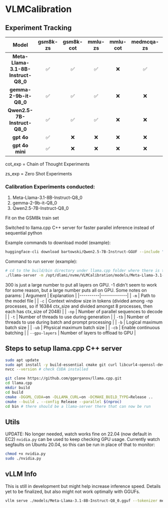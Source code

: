 # VLMCalibration

## Experiment Tracking

| **Model**                     | **gsm8k-zs** | **gsm8k-cot** | **mmlu-zs** | **mmlu-cot** | **medmcqa-zs** | **medmcqa-cot** | **simpleqa-zs** | **simpleqa-cot** |
|:----------------------------------:|:---------:|:-------------:|:--------:|:------------:|:-------------:|:---------------:|:-------------:|:---------------:|
| **Meta-Llama-3.1-8B-Instruct-Q8_0**|     ✅    |       ✅      |     ✅   |      ❌      |       ✅      |        ❌       |       ❌      |        ❌       |
| **gemma-2-9b-it-Q8_0**             |     ✅    |       ✅      |     ✅   |      ❌      |       ❌      |        ❌       |       ❌      |        ❌       |
| **Qwen2.5-7B-Instruct-Q8_0**       |     ✅    |       ✅      |     ✅   |      ❌      |       ❌      |        ❌       |       ❌      |        ❌       |
| **gpt 4o**                         |     ✅    |       ❌      |     ❌   |      ❌      |       ❌      |        ❌       |       ❌      |        ❌       |
| **gpt 4o mini**                    |     ✅    |       ❌      |     ❌   |      ❌      |       ❌      |        ❌       |       ❌      |        ❌       |


cot_exp = Chain of Thought Experiments

zs_exp = Zero Shot Experiments

### Calibration Experiments conducted:

1. Meta-Llama-3.1-8B-Instruct-Q8_0
2. gemma-2-9b-it-Q8_0
3. Qwen2.5-7B-Instruct-Q8_0

Fit on the GSM8k train set

Switched to llama.cpp C++ server for faster parallel inference instead of sequential python

Example commands to download model (example):
```bash
huggingface-cli download bartowski/Qwen2.5-7B-Instruct-GGUF --include "Qwen2.5-7B-Instruct-Q8_0.gguf" --local-dir ./models
```

Command to run server (example):
```bash
# cd to the build/bin directory under llama.cpp folder where there is the llama-server binary, see setup below
./llama-server -m /opt/dlami/nvme/VLMCalibration/models/Meta-Llama-3.1-8B-Instruct-Q8_0.gguf -c 16384 -np 8 -t 8 -tb 8 -b 4096 -ub 2048 -cb --gpu-layers 300
```

300 is just a large number to put all layers on GPU. -1 didn't seem to work for some reason, but a large number puts all on GPU. Some notes on params:
| Argument | Explanation |
|----------|-------------|
| `-m` | Path to the model file |
| `-c` | Context window size in tokens (divided among -np processes, so if 16384 ctx_size and divided amongst 8 processes, then each has ctx_size of 2048) |
| `-np` | Number of parallel sequences to decode |
| `-t` | Number of threads to use during generation |
| `-tb` | Number of threads to use during batch and prompt processing |
| `-b` | Logical maximum batch size |
| `-ub` | Physical maximum batch size |
| `-cb` | Enable continuous batching |
| `--gpu-layers` | Number of layers to offload to GPU |


## Steps to setup llama.cpp C++ server
```bash
sudo apt update
sudo apt install -y build-essential cmake git curl libcurl4-openssl-dev
nvcc --version # check CUDA installed
```

```bash
git clone https://github.com/ggerganov/llama.cpp.git
cd llama.cpp
mkdir build
cd build
cmake -DGGML_CUDA=on -DLLAMA_CURL=on -DCMAKE_BUILD_TYPE=Release ..
cmake --build . --config Release --parallel $(nproc)
cd bin # there should be a llama-server there that can now be run
```

## Utils
UPDATE: No longer needed, watch works fine on 22.04 (now default in EC2)
`nvidia.py` can be used to keep checking GPU usage. Currently watch segfaults on Ubuntu 20.04, so this can be run in place of that to monitor:

```bash
chmod +x nvidia.py
sudo ./nvidia.py
```

## vLLM Info
This is still in development but might help increase inference speed. Details yet to be finalized, but also might not work optimally with GGUFs.
```bash
vllm serve ./models/Meta-Llama-3.1-8B-Instruct-Q8_0.gguf --tokenizer meta-llama/Llama-3.1-8B-Instruct --trust-remote-code --max-model-len 4096 --host localhost --port 8080 --max-num-batched-tokens 8192
```


